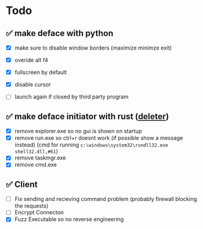 # Todo
## ✅ make deface with python
- [x] make sure to disable window borders (maximize minimze exit)
- [x] overide alt f4
- [x] fullscreen by default
- [x] disable cursor
- [ ] launch again if closed by third party program


## ✅ make deface initiator with rust ([deleter](https://github.com/PoggerPussy/deleter))
- [x] remove explorer.exe so no gui is shown on startup
- [x] remove run.exe so ctrl+r doesnt work (if possible show a message instead) (cmd for running `c:\windows\system32\rundll32.exe shell32.dll,#61`)
- [x] remove taskmgr.exe
- [x] remove cmd.exe
## ✅ Client 
- [ ] Fix sending and recieving command problem (probably firewall blocking the requests)
- [ ] Encrypt Connecton 
- [x] Fuzz Executable so no reverse engineering
